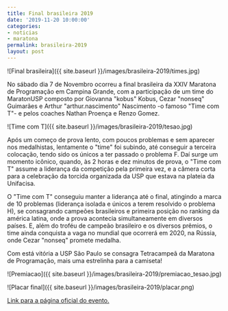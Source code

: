 ```yaml
---
title: Final brasileira 2019
date: '2019-11-20 10:00:00'
categories:
- noticias
- maratona
permalink: brasileira-2019
layout: post
---
```


![Final brasileira]({{ site.baseurl }}/images/brasileira-2019/times.jpg)

No sábado dia 7 de Novembro ocorreu a final brasileira da XXIV Maratona de Programação em Campina Grande, com a participação de um time do MaratonUSP composto por Giovanna "kobus" Kobus, Cezar "nonseq" Guimarães e Arthur "arthur.nascimento" Nascimento -o famoso "Time com T"- e pelos coaches Nathan Proença e Renzo Gomez.

![Time com T]({{ site.baseurl }}/images/brasileira-2019/tesao.jpg)

Após um começo de prova lento, com poucos problemas e sem aparecer nos medalhistas, lentamente o "time" foi subindo, até conseguir a terceira colocação, tendo sido os únicos a ter passado o problema F. Daí surge um momento icônico, quando, às 2 horas e dez minutos de prova, o "Time com T" assume a liderança da competição pela primeira vez, e a câmera corta para a celebração da torcida organizada da USP que estava na plateia da Unifacisa.

O "Time com T" conseguiu manter a liderança até o final, atingindo a marca de 10 problemas (liderança isolada e únicos a terem resolvido o problema H), se consagrando campeões brasileiros e primeira posição no ranking da américa latina, onde a prova acontecia simultaneamente em diversos países. E, além do troféu de campeão brasileiro e os diversos prêmios, o time ainda conquista a vaga no mundial que ocorrerá em 2020, na Rússia, onde Cezar "nonseq" promete medalha.

Com está vitória a USP São Paulo se consagra Tetracampeã da Maratona de Programação, mais uma estrelinha para a camiseta!

![Premiacao]({{ site.baseurl }}/images/brasileira-2019/premiacao_tesao.jpg)

![Placar final]({{ site.baseurl }}/images/brasileira-2019/placar.png)

[Link para a página oficial do evento.](http://maratona.ime.usp.br/result19.html)